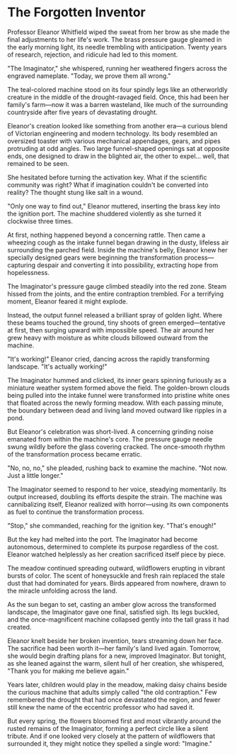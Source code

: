# The Forgotten Inventor

Professor Eleanor Whitfield wiped the sweat from her brow as she made the final adjustments to her life's work. The brass pressure gauge gleamed in the early morning light, its needle trembling with anticipation. Twenty years of research, rejection, and ridicule had led to this moment.

"The Imaginator," she whispered, running her weathered fingers across the engraved nameplate. "Today, we prove them all wrong."

The teal-colored machine stood on its four spindly legs like an otherworldly creature in the middle of the drought-ravaged field. Once, this had been her family's farm—now it was a barren wasteland, like much of the surrounding countryside after five years of devastating drought.

Eleanor's creation looked like something from another era—a curious blend of Victorian engineering and modern technology. Its body resembled an oversized toaster with various mechanical appendages, gears, and pipes protruding at odd angles. Two large funnel-shaped openings sat at opposite ends, one designed to draw in the blighted air, the other to expel... well, that remained to be seen.

She hesitated before turning the activation key. What if the scientific community was right? What if imagination couldn't be converted into reality? The thought stung like salt in a wound.

"Only one way to find out," Eleanor muttered, inserting the brass key into the ignition port. The machine shuddered violently as she turned it clockwise three times.

At first, nothing happened beyond a concerning rattle. Then came a wheezing cough as the intake funnel began drawing in the dusty, lifeless air surrounding the parched field. Inside the machine's belly, Eleanor knew her specially designed gears were beginning the transformation process—capturing despair and converting it into possibility, extracting hope from hopelessness.

The Imaginator's pressure gauge climbed steadily into the red zone. Steam hissed from the joints, and the entire contraption trembled. For a terrifying moment, Eleanor feared it might explode.

Instead, the output funnel released a brilliant spray of golden light. Where these beams touched the ground, tiny shoots of green emerged—tentative at first, then surging upward with impossible speed. The air around her grew heavy with moisture as white clouds billowed outward from the machine.

"It's working!" Eleanor cried, dancing across the rapidly transforming landscape. "It's actually working!"

The Imaginator hummed and clicked, its inner gears spinning furiously as a miniature weather system formed above the field. The golden-brown clouds being pulled into the intake funnel were transformed into pristine white ones that floated across the newly forming meadow. With each passing minute, the boundary between dead and living land moved outward like ripples in a pond.

But Eleanor's celebration was short-lived. A concerning grinding noise emanated from within the machine's core. The pressure gauge needle swung wildly before the glass covering cracked. The once-smooth rhythm of the transformation process became erratic.

"No, no, no," she pleaded, rushing back to examine the machine. "Not now. Just a little longer."

The Imaginator seemed to respond to her voice, steadying momentarily. Its output increased, doubling its efforts despite the strain. The machine was cannibalizing itself, Eleanor realized with horror—using its own components as fuel to continue the transformation process.

"Stop," she commanded, reaching for the ignition key. "That's enough!"

But the key had melted into the port. The Imaginator had become autonomous, determined to complete its purpose regardless of the cost. Eleanor watched helplessly as her creation sacrificed itself piece by piece.

The meadow continued spreading outward, wildflowers erupting in vibrant bursts of color. The scent of honeysuckle and fresh rain replaced the stale dust that had dominated for years. Birds appeared from nowhere, drawn to the miracle unfolding across the land.

As the sun began to set, casting an amber glow across the transformed landscape, the Imaginator gave one final, satisfied sigh. Its legs buckled, and the once-magnificent machine collapsed gently into the tall grass it had created.

Eleanor knelt beside her broken invention, tears streaming down her face. The sacrifice had been worth it—her family's land lived again. Tomorrow, she would begin drafting plans for a new, improved Imaginator. But tonight, as she leaned against the warm, silent hull of her creation, she whispered, "Thank you for making me believe again."

Years later, children would play in the meadow, making daisy chains beside the curious machine that adults simply called "the old contraption." Few remembered the drought that had once devastated the region, and fewer still knew the name of the eccentric professor who had saved it.

But every spring, the flowers bloomed first and most vibrantly around the rusted remains of the Imaginator, forming a perfect circle like a silent tribute. And if one looked very closely at the pattern of wildflowers that surrounded it, they might notice they spelled a single word: "Imagine."
